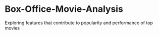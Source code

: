 # Box-Office-Movie-Analysis
Exploring features that contribute to popularity and performance of top movies

